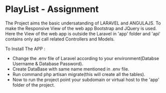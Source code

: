 # PlayList - Assignment 

The Project aims the basic undersatanding of LARAVEL and ANGULAJS. To make the Responsive View of the web app Bootstrap and JQuery is used. Here the View of the web app is outside the Laravel in 'app' folder and 'api' contains only api call related Controllers and Models.

To Install The APP : 
* Change the .env file of Laravel according to your environment(Databse Username & Database Password).
* Create DataBase with same name mentioned in .env file.
* Run command php artisan migrate(this will create all the tables).
* Now to run the project point your subdomain or virtual host to the 'app' folder of the project.
